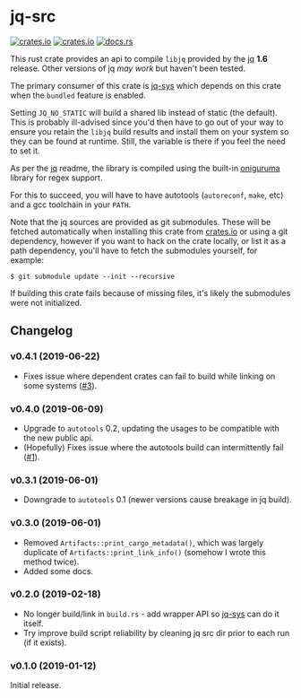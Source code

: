 # jq-src

[![crates.io](https://img.shields.io/crates/v/jq-src.svg)](https://crates.io/crates/jq-src)
[![crates.io](https://img.shields.io/crates/d/jq-src.svg)](https://crates.io/crates/jq-src)
[![docs.rs](https://docs.rs/jq-src/badge.svg)](https://docs.rs/jq-src)

This rust crate provides an api to compile `libjq` provided by the [jq]
**1.6** release. Other versions of jq _may work_ but haven't been tested.

The primary consumer of this crate is [jq-sys] which depends on this crate
when the `bundled` feature is enabled.

Setting `JQ_NO_STATIC` will build a shared lib instead of static (the default).
This is probably ill-advised since you'd then have to go out of your way to
ensure you retain the `libjq` build results and install them on your system
so they can be found at runtime. Still, the variable is there if you feel the
need to set it.

As per the [jq] readme, the library is compiled using the built-in [oniguruma]
library for regex support.

For this to succeed, you will have to have autotools (`autoreconf`, `make`,
etc) and a gcc toolchain in your `PATH`.

Note that the jq sources are provided as git submodules. These will be fetched
automatically when installing this crate from [crates.io] or using a git dependency,
however if you want to hack on the crate locally, or list it as a path dependency,
you'll have to fetch the submodules yourself, for example:

```
$ git submodule update --init --recursive
```

If building this crate fails because of missing files, it's likely the submodules
were not initialized.

## Changelog

### v0.4.1 (2019-06-22)

- Fixes issue where dependent crates can fail to build while linking on some systems ([#3]).

### v0.4.0 (2019-06-09)

- Upgrade to `autotools` 0.2, updating the usages to be compatible with the
  new public api.
- (Hopefully) Fixes issue where the autotools build can intermittently fail
  ([#1]).

### v0.3.1 (2019-06-01)

- Downgrade to `autotools` 0.1 (newer versions cause breakage in jq build).

### v0.3.0 (2019-06-01)

- Removed `Artifacts::print_cargo_metadata()`, which was largely duplicate of
  `Artifacts::print_link_info()` (somehow I wrote this method twice).
- Added some docs.

### v0.2.0 (2019-02-18)

- No longer build/link in `build.rs` - add wrapper API so [jq-sys] can do it
  itself.
- Try improve build script reliability by cleaning jq src dir prior to each
  run (if it exists).

### v0.1.0 (2019-01-12)

Initial release.


[jq]: https://github.com/stedolan/jq
[crates.io]: https://crates.io/
[oniguruma]: https://github.com/kkos/oniguruma/
[jq-sys]: https://github.com/onelson/jq-sys
[#1]: https://github.com/onelson/jq-src/issues/1
[#3]: https://github.com/onelson/jq-src/issues/3
